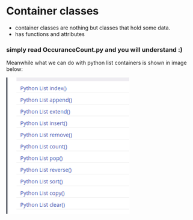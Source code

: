 
# Container classes

- container classes are nothing but classes that hold some data.
- has functions and attributes


### simply read OccuranceCount.py and you will understand :) 

Meanwhile what we can do with python list containers is shown in image below:

![](pythonlistfunctions.png)
